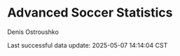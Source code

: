 # Advanced Soccer Statistics
Denis Ostroushko

<!-- gfm -->

Last successful data update: 2025-05-07 14:14:04 CST
